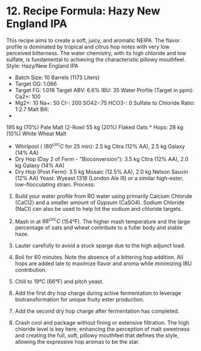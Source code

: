 # 12. Recipe Formula: Hazy New England IPA

This recipe aims to create a soft, juicy, and aromatic NEIPA.
The flavor profile is
 dominated by tropical and citrus hop notes with very low perceived bitterness.
The
 water chemistry, with its high chloride and low sulfate, is fundamental to achieving the
 characteristic pillowy mouthfeel.
Style: Hazy/New England IPA

* Batch Size: 10 Barrels (1173 Liters)
* Target OG: 1.066
* Target FG: 1.016
Target ABV: 6.6%
IBU: 35
Water Profile (Target in ppm):
Ca2+: 100
* Mg2+: 10
Na+: 50
CI-: 200
SO42-:75
HCO3-: 0
Sulfate to Chloride Ratio: 1:2.7
Malt Bill:
*

195 kg (70%) Pale Malt (2-Row)
 55 kg (20%) Flaked Oats
*
Hops:
28 kg (10%) White Wheat Malt

* Whirlpool ( $(80^{circ}C$ for 25 min): 2.5 kg Citra (12% AA), 2.5 kg Galaxy (14% AA)
* Dry Hop (Day 2 of Ferm - "Bioconversion"): 3.5 kg Citra (12% AA), 2.0 kg
 Galaxy (14% AA)
* Dry Hop (Post Ferm): 3.5 kg Mosaic (12.5% AA), 2.0 kg Nelson Sauvin (12% AA)
Yeast:
Wyeast 1318 (London Ale III) or a similar high-ester, low-flocculating strain.
Process:

1. Build your water profile from RO water using primarily Calcium Chloride (CaCl2)
 and a smaller amount of Gypsum (CaSO4).
Sodium Chloride (NaCl) can also be
 used to help hit the sodium and chloride targets.
2. Mash in at $68^{circ}C$ (154°F). The higher mash temperature and the large percentage
 of oats and wheat contribute to a fuller body and stable haze.

3. Lauter carefully to avoid a stuck sparge due to the high adjunct load.
4. Boil for 60 minutes. Note the absence of a bittering hop addition.
All hops are
 added late to maximize flavor and aroma while minimizing IBU contribution.
5. Chill to 19°C (66°F) and pitch yeast.
6. Add the first dry hop charge during active fermentation to leverage
 biotransformation for unique fruity ester production.
7. Add the second dry hop charge after fermentation has completed.
8. Crash cool and package without fining or extensive filtration.
The high chloride
 level is key here, enhancing the perception of malt sweetness and creating the
 full, soft, pillowy mouthfeel that defines the style, allowing the expressive hop
 aromas to be the star.
